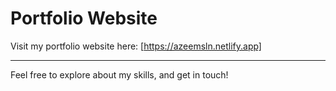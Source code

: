 # Portfolio Website

Visit my portfolio website here: [https://azeemsln.netlify.app]

---

Feel free to explore about my skills, and get in touch!
